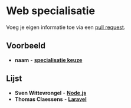 # Web specialisatie

Voeg je eigen informatie toe via een [pull request](https://help.github.com/articles/using-pull-requests).

## Voorbeeld
- **naam** - [**specialisatie keuze**](http://link-to-repository)

## Lijst
- **Sven Wittevrongel** - [**Node.js**](https://github.com/CupOfTea696/Node.Specialisatie)
- **Thomas Claessens** - [**Laravel**](https://github.com/DeClaessens/Laravel_WebSpecialisatie)
